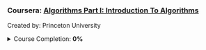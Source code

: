 
### Coursera: <a href="https://www.coursera.org/learn/introduction-to-algorithms">Algorithms Part I: Introduction To Algorithms</a>
<p>Created by: Princeton University</p>
<details> 
  <summary>Course Completion: <b>0%</b></summary>
  <p align="center">
  </p>
</details> 
